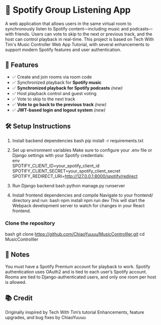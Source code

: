 # 🎵 Spotify Group Listening App
A web application that allows users in the same virtual room to synchronously listen to Spotify content—including music and podcasts—with friends. 
Users can vote to skip to the next or previous track, and the host can control playback in real-time.
This project is based on Tech With Tim's Music Controller Web App Tutorial, with several enhancements to support modern Spotify features and user authentication.

## 🚀 Features
- ✅ Create and join rooms via room code
- ✅ Synchronized playback for **Spotify music**  
- ✅ **Synchronized playback for Spotify podcasts** *(new)*
- ✅ Host playback control and guest voting
- ✅ Vote to skip to the next track
- ✅ **Vote to go back to the previous track** *(new)*  
- ✅ **JWT-based login and logout system** *(new)*

## 🛠️ Setup Instructions
1. Install backend dependencies
bash
pip install -r requirements.txt

2. Set up environment variables
Make sure to configure your .env file or Django settings with your Spotify credentials:  
env  
SPOTIFY_CLIENT_ID=your_spotify_client_id  
SPOTIFY_CLIENT_SECRET=your_spotify_client_secret  
SPOTIFY_REDIRECT_URI=http://127.0.0.1:8000/spotify/redirect

3. Run Django backend
bash
python manage.py runserver

4. Install frontend dependencies and compile
Navigate to your frontend/ directory and run:
bash
npm install
npm run dev
This will start the Webpack development server to watch for changes in your React frontend.

### Clone the repository
bash
git clone https://github.com/ChiaoYuuuu/MusicControlller.git
cd MusicControlller

## 📌 Notes
You must have a Spotify Premium account for playback to work.
Spotify authentication uses OAuth2 and is tied to each user’s Spotify account.
Rooms are tied to Django-authenticated users, and only one room per host is allowed.

## 📚 Credit
Originally inspired by Tech With Tim’s tutorial
Enhancements, feature upgrades, and bug fixes by ChiaoYuuuu

